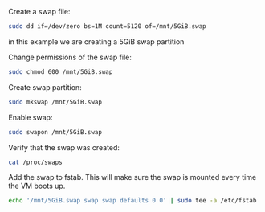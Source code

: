 Create a swap file:
```bash
sudo dd if=/dev/zero bs=1M count=5120 of=/mnt/5GiB.swap
```
in this example we are creating a 5GiB swap partition

Change permissions of the swap file:
```bash
sudo chmod 600 /mnt/5GiB.swap
```

Create swap partition:
```bash
sudo mkswap /mnt/5GiB.swap
```

Enable swap:
```bash
sudo swapon /mnt/5GiB.swap
```

Verify that the swap was created:
```bash
cat /proc/swaps
```

Add the swap to fstab. This will make sure the swap is mounted every time the VM boots up.
```bash
echo '/mnt/5GiB.swap swap swap defaults 0 0' | sudo tee -a /etc/fstab
```
